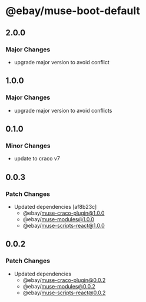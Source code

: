 # @ebay/muse-boot-default

## 2.0.0

### Major Changes

- upgrade major version to avoid conflict

## 1.0.0

### Major Changes

- upgrade major version to avoid conflicts

## 0.1.0

### Minor Changes

- update to craco v7

## 0.0.3

### Patch Changes

- Updated dependencies [af8b23c]
  - @ebay/muse-craco-plugin@1.0.0
  - @ebay/muse-modules@1.0.0
  - @ebay/muse-scripts-react@1.0.0

## 0.0.2

### Patch Changes

- Updated dependencies
  - @ebay/muse-craco-plugin@0.0.2
  - @ebay/muse-modules@0.0.2
  - @ebay/muse-scripts-react@0.0.2
